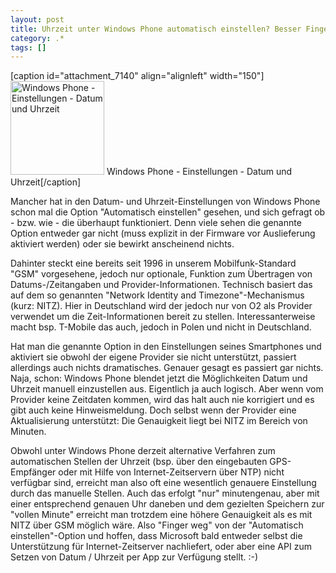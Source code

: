 ```yaml
---
layout: post
title: Uhrzeit unter Windows Phone automatisch einstellen? Besser Finger weg.
category: .*
tags: []
---
```

[caption id="attachment_7140" align="alignleft" width="150"]<a href="http://anheledirwp.blob.core.windows.net/wordpress/2014/06/wp_ss_20140110_00012.png"><img class="wp-image-7140 size-thumbnail" src="http://anheledirwp.blob.core.windows.net/wordpress/2014/06/wp_ss_20140110_00012-150x150.png" alt="Windows Phone - Einstellungen - Datum und Uhrzeit" width="150" height="150" /></a> Windows Phone - Einstellungen - Datum und Uhrzeit[/caption]

Mancher hat in den Datum- und Uhrzeit-Einstellungen von Windows Phone schon mal die Option "Automatisch einstellen" gesehen, und sich gefragt ob - bzw. wie - die überhaupt funktioniert. Denn viele sehen die genannte Option entweder gar nicht (muss explizit in der Firmware vor Auslieferung aktiviert werden) oder sie bewirkt anscheinend nichts.

Dahinter steckt eine bereits seit 1996 in unserem Mobilfunk-Standard "GSM" vorgesehene, jedoch nur optionale, Funktion zum Übertragen von Datums-/Zeitangaben und Provider-Informationen. Technisch basiert das auf dem so genannten "Network Identity and Timezone"-Mechanismus (kurz: NITZ). Hier in Deutschland wird der jedoch nur von O2 als Provider verwendet um die Zeit-Informationen bereit zu stellen. Interessanterweise macht bsp. T-Mobile das auch, jedoch in Polen und nicht in Deutschland.

Hat man die genannte Option in den Einstellungen seines Smartphones und aktiviert sie obwohl der eigene Provider sie nicht unterstützt, passiert allerdings auch nichts dramatisches. Genauer gesagt es passiert gar nichts. Naja, schon: Windows Phone blendet jetzt die Möglichkeiten Datum und Uhrzeit manuell einzustellen aus. Eigentlich ja auch logisch. Aber wenn vom Provider keine Zeitdaten kommen, wird das halt auch nie korrigiert und es gibt auch keine Hinweismeldung. Doch selbst wenn der Provider eine Aktualisierung unterstützt: Die Genauigkeit liegt bei NITZ im Bereich von Minuten.

Obwohl unter Windows Phone derzeit alternative Verfahren zum automatischen Stellen der Uhrzeit (bsp. über den eingebauten GPS-Empfänger oder mit Hilfe von Internet-Zeitservern über NTP) nicht verfügbar sind, erreicht man also oft eine wesentlich genauere Einstellung durch das manuelle Stellen. Auch das erfolgt "nur" minutengenau, aber mit einer entsprechend genauen Uhr daneben und dem gezielten Speichern zur "vollen Minute" erreicht man trotzdem eine höhere Genauigkeit als es mit NITZ über GSM möglich wäre. Also "Finger weg" von der "Automatisch einstellen"-Option und hoffen, dass Microsoft bald entweder selbst die Unterstützung für Internet-Zeitserver nachliefert, oder aber eine API zum Setzen von Datum / Uhrzeit per App zur Verfügung stellt. :-)
